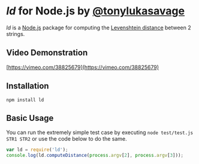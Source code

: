 # _ld_ for Node.js by [@tonylukasavage](https://twitter.com/#!/tonylukasavage)

_*ld*_ is a [Node.js](http://nodejs.org/) package for computing the [Levenshtein distance](http://en.wikipedia.org/wiki/Levenshtein_distance) between 2 strings. 

## Video Demonstration

[https://vimeo.com/38825679](https://vimeo.com/38825679)

## Installation

`npm install ld`

## Basic Usage

You can run the extremely simple test case by executing `node test/test.js STR1 STR2` or use the code below to do the same.

```javascript
var ld = require('ld');
console.log(ld.computeDistance(process.argv[2], process.argv[3]));
```